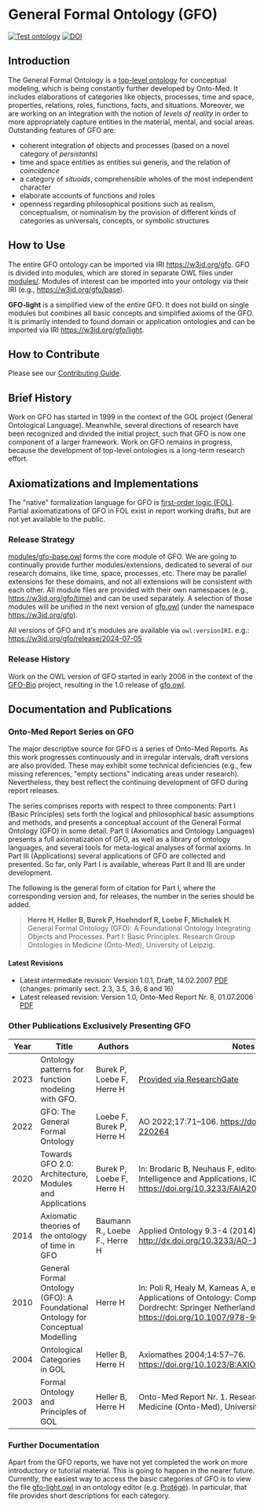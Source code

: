 # General Formal Ontology (GFO)

[![Test ontology](https://github.com/Onto-Med/GFO/actions/workflows/test.yml/badge.svg?branch=main)](https://github.com/Onto-Med/GFO/actions/workflows/test.yml)
[![DOI](https://zenodo.org/badge/220933953.svg)](https://zenodo.org/badge/latestdoi/220933953)

## Introduction
The General Formal Ontology is a [top-level ontology](http://en.wikipedia.org/wiki/Upper_ontology_%28computer_science%29) for conceptual modeling, which is being constantly further developed by Onto-Med. It includes elaborations of categories like objects, processes, time and space, properties, relations, roles, functions, facts, and situations. Moreover, we are working on an integration with the notion of *levels of reality* in order to more appropriately capture entities in the material, mental, and social areas. Outstanding features of GFO are:

* coherent integration of objects and processes (based on a novel category of *persistants*)
* time and space entities as entities sui generis, and the relation of *coincidence*
* a category of *situoids*, comprehensible wholes of the most independent character
* elaborate accounts of functions and roles
* openness regarding philosophical positions such as realism, conceptualism, or nominalism by the provision of different kinds of categories as universals, concepts, or symbolic structures

## How to Use
The entire GFO ontology can be imported via IRI https://w3id.org/gfo. GFO is divided into modules, which are stored in separate OWL files under [modules/](modules/). Modules of interest can be imported into your ontology via their IRI (e.g., https://w3id.org/gfo/base).

**GFO-light** is a simplified view of the entire GFO. It does not build on single modules but combines all basic concepts and simplified axioms of the GFO. It is primarily intended to found domain or application ontologies and can be imported via IRI https://w3id.org/gfo/light.

## How to Contribute
Please see our [Contributing Guide](CONTRIBUTING.md).

## Brief History
Work on GFO has started in 1999 in the context of the GOL project (General Ontological Language). Meanwhile, several directions of research have been recognized and divided the initial project, such that GFO is now one component of a larger framework. Work on GFO remains in progress, because the development of top-level ontologies is a long-term research effort.

## Axiomatizations and Implementations
The "native" formalization language for GFO is [first-order logic (FOL)](https://en.wikipedia.org/wiki/First-order_logic). Partial axiomatizations of GFO in FOL exist in report working drafts, but are not yet available to the public.

### Release Strategy
[modules/gfo-base.owl](modules/gfo-base.owl) forms the core module of GFO. We are going to continually provide further modules/extensions, dedicated to several of our research domains, like time, space, processes, etc. There may be parallel extensions for these domains, and not all extensions will be consistent with each other. All module files are provided with their own namespaces (e.g., https://w3id.org/gfo/time) and can be used separately. A selection of those modules will be unified in the next version of [gfo.owl](gfo.owl) (under the namespace https://w3id.org/gfo).

All versions of GFO and it's modules are available via `owl:versionIRI`. e.g.: https://w3id.org/gfo/release/2024-07-05

### Release History
Work on the OWL version of GFO started in early 2006 in the context of the [GFO-Bio](http://www.onto-med.de/ontologies/gfo-bio/index.jsp) project, resulting in the 1.0 release of [gfo.owl](gfo.owl).

## Documentation and Publications
### Onto-Med Report Series on GFO
The major descriptive source for GFO is a series of Onto-Med Reports. As this work progresses continuously and in irregular intervals, draft versions are also provided. These may exhibit some technical deficiencies (e.g., few missing references, "empty sections" indicating areas under research). Nevertheless, they best reflect the continuing development of GFO during report releases.

The series comprises reports with respect to three components: Part I (Basic Principles) sets forth the logical and philosophical basic assumptions and methods, and presents a conceptual account of the General Formal Ontology (GFO) in some detail. Part II (Axiomatics and Ontology Languages) presents a full axiomatization of GFO, as well as a library of ontology languages, and several tools for meta-logical analyses of formal axioms. In Part III (Applications) several applications of GFO are collected and presented. So far, only Part I is available, whereas Part II and III are under development.

The following is the general form of citation for Part I, where the corresponding version and, for releases, the number in the series should be added.

> **Herre H, Heller B, Burek P, Hoehndorf R, Loebe F, Michalek H**. General Formal Ontology (GFO): A Foundational Ontology Integrating Objects and Processes. Part I: Basic Principles. Research Group Ontologies in Medicine (Onto-Med), University of Leipzig.

#### Latest Revisions
* Latest intermediate revision: Version 1.0.1, Draft, 14.02.2007 [PDF](https://www.onto-med.de/sites/www.onto-med.de/files/files/uploads/Publications/2007/gfo-part1-v1-0-1.pdf) (changes: primarily sect. 2.3, 3.5, 3.6, 8 and 16)
* Latest released revision: Version 1.0, Onto-Med Report Nr. 8, 01.07.2006 [PDF](https://www.onto-med.de/sites/www.onto-med.de/files/files/uploads/Publications/2006/om-report-no8.pdf)

### Other Publications Exclusively Presenting GFO

| Year | Title                                                                           | Authors                        | Notes                                                                                                                                                                                                          |
| ---- | ------------------------------------------------------------------------------- | ------------------------------ | -------------------------------------------------------------------------------------------------------------------------------------------------------------------------------------------------------------- |
| 2023 | Ontology patterns for function modeling with GFO.                               | Burek P, Loebe F, Herre H     | [Provided via ResearchGate](https://www.researchgate.net/publication/378214193_Ontology_patterns_for_function_modeling_with_GFO)                                                                               |
| 2022 | GFO: The General Formal Ontology                                                | Loebe F, Burek P, Herre H     | AO 2022;17:71–106. https://doi.org/10.3233/AO-220264                                                                                                                                                           |
| 2020 | Towards GFO 2.0: Architecture, Modules and Applications                         | Burek P, Loebe F, Herre H     | In: Brodaric B, Neuhaus F, editors. Frontiers in Artificial Intelligence and Applications, IOS Press; 2020. https://doi.org/10.3233/FAIA200658                                                                 |
| 2014 | Axiomatic theories of the ontology of time in GFO                               | Baumann R., Loebe F., Herre H | Applied Ontology 9.3-4 (2014): 171-215. http://dx.doi.org/10.3233/AO-140136                                                                                                                                    |
| 2010 | General Formal Ontology (GFO): A Foundational Ontology for Conceptual Modelling | Herre H                        | In: Poli R, Healy M, Kameas A, editors. Theory and Applications of Ontology: Computer Applications, Dordrecht: Springer Netherlands; 2010, p. 297–345. https://doi.org/10.1007/978-90-481-8847-5_14            |
| 2004 | Ontological Categories in GOL                                                   | Heller B, Herre H              | Axiomathes 2004;14:57–76. https://doi.org/10.1023/B:AXIO.0000006788.44025.49                                                                                                                                   |
| 2003 | Formal Ontology and Principles of GOL                                           | Heller B, Herre H              | Onto-Med Report Nr. 1. Research Group Ontologies in Medicine (Onto-Med), University of Leipzig. [PDF](https://www.onto-med.de/sites/www.onto-med.de/files/files/uploads/Publications/2003/heller-b-2003-a.pdf) |

### Further Documentation
Apart from the GFO reports, we have not yet completed the work on more introductory or tutorial material. This is going to happen in the nearer future. Currently, the easiest way to access the basic categories of GFO is to view the file [gfo-light.owl](./gfo-light.owl) in an ontology editor (e.g. [Protégé](https://protege.stanford.edu)). In particular, that file provides short descriptions for each category.
